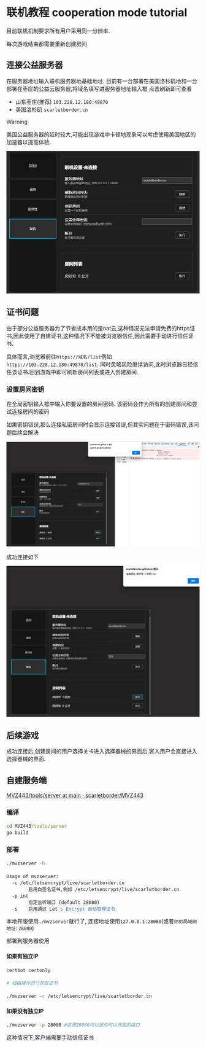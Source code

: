 # 联机教程 cooperation mode tutorial

目前联机机制要求所有用户采用同一分辨率.

每次游戏结束都需要重新创建房间

## 连接公益服务器

在服务器地址输入联机服务器地基础地址. 目前有一台部署在美国洛杉矶地和一台部署在枣庄的公益云服务器,将域名填写进服务器地址输入框 点击刷新即可查看

- 山东枣庄(推荐)  `103.228.12.180:49870`
- 美国洛杉矶  `scarletborder.cn`

> [!WARNING]
>
> 美国公益服务器的延时较大,可能出现游戏中卡顿地现象可以考虑使用美国地区的加速器以提高体验.



![image-20250412133157791](./assets/image-20250412133157791.png)

## 证书问题

由于部分公益服务器为了节省成本用的是nat云,这种情况无法申请免费的https证书,因此使用了自建证书,这种情况下不能被浏览器信任,因此需要手动进行信任证书.

具体而言,浏览器前往`https://域名/list`例如 `https://103.228.12.180:49870/list`. 同时忽略风险继续访问,此时浏览器已经信任该证书.回到游戏中即可刷新房间列表或进入创建房间.

### 设置房间密钥

在全局密钥输入框中输入你要设置的房间密码. 该密码会作为所有的创建房间和尝试连接房间的密码

如果密钥错误,那么连接私密房间时会显示连接错误,但其实问题在于密码错误,该问题后续会解决

![image-20250412133255151](./assets/image-20250412133255151.png)

成功连接如下

![image-20250412133428485](./assets/image-20250412133428485.png)

## 后续游戏

成功连接后,创建房间的用户选择关卡进入选择器械的界面后,客人用户会直接进入选择器械的界面.

## 自建服务端

[MVZ443/tools/server at main · scarletborder/MVZ443](https://github.com/scarletborder/MVZ443/tree/main/tools/server)

### 编译

```cmd
cd MVZ443/tools/server
go build
```

### 部署

```bash
./mvzserver -h

Usage of mvzserver:
  -c /etc/letsencrypt/live/scarletborder.cn
        启用自签名证书,例如 /etc/letsencrypt/live/scarletborder.cn
  -p int
        指定监听端口 (default 28080)
  -s    启用通过 Let's Encrypt 自动管理证书
```

本地开服使用`./mvzserver`就行了, 连接地址使用`127.0.0.1:28080`(或者`你的局域网地址:28080`)



部署到服务器使用

#### 如果有独立IP 

```bash
certbot certonly

# 根据操作进行获取证书

./mvzserver -c /etc/letsencrypt/live/scarletborder.cn
```

#### 如果没有独立IP

```bash
./mvzserver -p 28080 #这里28080可以是你可以开放的端口
```

这种情况下,客户端需要手动信任证书
